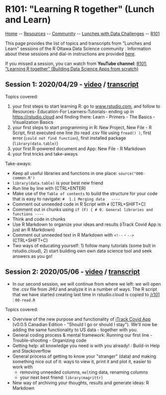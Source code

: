 

# R101: "Learning R together" (Lunch and Learn)

[ Home](https://IVI-M.github.io/R-Ottawa/) --  [ Resources](resources.md) -- 
[ Community](community.md) -- [Lunches with Data Challenges](meetups.md) -- [ R101](101.md)


This page provides the list of topics and  transcripts from  "Lunches and Learn" sessions of the R Ottawa Data Science community . Information about these sessions and dial-in instructions are provided [here](https://ivi-m.github.io/R-Ottawa/meetups.html).

If you missed a session, you can watch from **YouTube channel**: [R101: "Learning R together" (Building Data Science Apps from scratch)](https://www.youtube.com/playlist?list=PLUogPW3t8g0RFvDGyKo1murnQUaSJxEPl)



## Session 1: 2020/04/29 - [video](https://youtu.be/d_EC39tIWMQ) / [transcript](r101-transcript-01.md)

Topics covered: 

1. your first steps to start learning R:  go to www.rstudio.com,  and follow to Resources- Education-For Learners-Tutorials-   ending up in https://rstudio.cloud and finding there: Learn - Primers - The Basics - Visualization Basics
2. your  first steps to start programming in R: New Project, New File - R Script, first executed one line (to read .csv file using `fread() )`, first error (`could not find function`), first installed package (`library(data.table)`)
3. your first R-powered document and App: New File - R Markdown
4. your first tricks and take-aways

Take-aways:

- Keep all useful libraries and functions in one place: `source("000-common.R')`
- `library(data.table)` is your best new friend
- Run line by line with (CTRL+ENTER)
- Make use of the `Table of contents` to build the  structure for your code that is easy to navigate: `#  1.1 Merging data   ----`
- Comment out unneeded code in R Script with `#` (CTRL+SHIFT+C)
- Comment out in chunks using `if (F) { # 0. General libraries and functions ----`
- Think and code in chunks
- Use R Markdown to organize your ideas and results (iTrack Covid App is just an R Markdown)
- Comment out  unneeded text in R Markdown with `<!--` - `-->` (CTRL+SHIFT+C)
- Two ways of educating yourself: 1) follow many tutorials (some bult in rstudio.cloud), 2) start building own own data science tool and seek answers as you go!


## Session 2: 2020/05/06  - [video]() / [transcript](r101-transcript-02.md)


- In our second session, we will continue from where we left: we will open the .csv file from JHU and analyze it in a number of ways. The R script that we have started creating last time in rstudio.cloud is copied to [/r101 ](https://github.com/IVI-M/R-Ottawa/tree/master/r101) :  `00-read.R`

Topics covered: 

- Overview of the new purpose and functionality of [iTrack Covid App](https://itrack.shinyapps.io/covid) (v0.0.5 Canadian Edition - "Should I go or should I stay"). We'll now be adding the same functionality to US data - together with you.
- General coding process & mental framework: Running our first line - Trouble-shooting - Organizing code  
- Getting help: all knowledge you need is with you  already! : Build-in Help and Stackoverflow
- General process of getting to know your "stranger" (data) and making something nice out of it: ways to view it, print it and plot it, easier to work with
  - removing unneeded columns, `melt`ing data, renaming columns
  - your next best friend: `library(magrittr)`
- New way of archiving your thoughts, results and generate ideas: R Markdown

